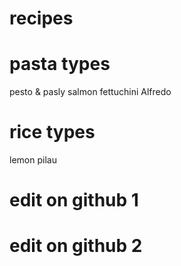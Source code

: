 # recipes

# pasta types
pesto & pasly
salmon
fettuchini Alfredo


# rice types
lemon
pilau

# edit on github 1

# edit on github 2
